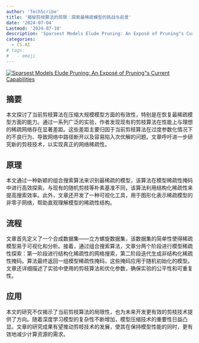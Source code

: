 ```yaml
---
author: 'TechScribe'
title: '揭秘剪枝算法的局限：探索最稀疏模型的挑战与前景'
date: '2024-07-04'
Lastmod: '2024-07-10'
description: 'Sparsest Models Elude Pruning: An Exposé of Pruning"s Current Capabilities'
categories:
  - CS.AI
# tags:
#   - emoji
---
```


[![Sparsest Models Elude Pruning: An Exposé of Pruning"s Current Capabilities](https://arxiv-research-1301205113.cos.ap-guangzhou.myqcloud.com/images/2407.04075v1.pdf_0.jpg)](https://arxiv.org/abs/2407.04075v1)

## 摘要

本文探讨了当前剪枝算法在压缩大规模模型方面的有效性，特别是在恢复最稀疏模型方面的能力。通过一系列广泛的实验，作者发现现有的剪枝算法在性能上与理想的稀疏网络存在显著差距。这些差距主要归因于当前剪枝算法在过度参数化情况下的不良行为、导致网络中路径断开以及容易陷入次优解的问题。文章呼吁进一步研究新的剪枝技术，以实现真正的网络稀疏性。<!--more-->

## 原理

本文通过一种新颖的组合搜索算法来识别最稀疏的模型，该算法在模型稀疏性掩码中进行高效探索。与现有的随机剪枝等朴素基准不同，该算法利用结构化稀疏性来提高搜索效率。此外，文章还开发了一种可视化工具，用于图形化表示稀疏模型的非零子网络，帮助直观理解模型的稀疏性结构。

## 流程

文章首先定义了一个合成数据集——立方螺旋数据集，该数据集的简单性使得稀疏模型易于可视化和分析。接着，通过组合搜索算法，文章分两个阶段进行模型稀疏性探索：第一阶段进行结构化稀疏性的网格搜索，第二阶段迭代生成非结构化稀疏性掩码。算法最终返回一组模型稀疏性掩码，这些掩码应用于随机初始化的模型。文章还详细描述了实验中使用的剪枝算法和优化参数，确保实验的公平性和可重复性。

## 应用

本文的研究不仅揭示了当前剪枝算法的局限性，也为未来开发更有效的剪枝技术提供了方向。随着深度学习模型的复杂性不断增加，模型压缩技术的重要性日益凸显。文章的研究成果有望推动剪枝技术的发展，使其在保持模型性能的同时，更有效地减少计算资源的需求。